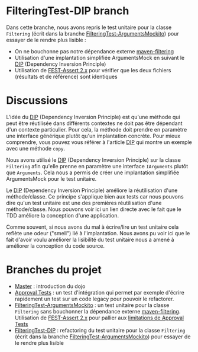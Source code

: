 FilteringTest-DIP branch
========================
Dans cette branche, nous avons repris le test unitaire pour la classe `Filtering` (écrit dans la branche [FilteringTest-ArgumentsMockito](https://github.com/sanlaville/Dojo69-Filtering/tree/FilteringTest-ArgumentsMockito "FilteringTest-ArgumentsMockito branch")) pour essayer de le rendre plus lisible :

- On ne bouchonne pas notre dépendance externe [maven-filtering](http://maven.apache.org/shared/maven-filtering/ "Maven Filtering Web Site")
-  Utilisation d'une implantation simplifiée ArgumentsMock en suivant le [DIP](http://www.objectmentor.com/resources/articles/dip.pdf "Dependency Inversion Principle article") (Dependency Inversion Principle)
- Utilisation de [FEST-Assert 2.x](https://github.com/alexruiz/fest-assert-2.x "Fest-Assert 2.x Github Repository") pour vérifier que les deux fichiers (résultats et de référence) sont identiques

# Discussions
L'idée du [DIP](http://www.objectmentor.com/resources/articles/dip.pdf "Dependency Inversion Principle article") (Dependency Inversion Principle) est qu'une méthode qui peut être réutilisée dans différents contextes ne doit pas être dépendant d'un contexte particulier. Pour cela, la méthode doit prendre en paramètre une interface générique plutôt qu'un implantation concrète. Pour mieux comprendre, vous pouvez vous référer à l'article [DIP](http://www.objectmentor.com/resources/articles/dip.pdf "Dependency Inversion Principle article") qui montre un exemple avec une méthode `copy`.

Nous avons utilisé le [DIP](http://www.objectmentor.com/resources/articles/dip.pdf "Dependency Inversion Principle article") (Dependency Inversion Principle) sur la classe `Filtering` afin qu'elle prenne en paramètre une interface `IArguments` plutôt que `Arguments`. Cela nous a permis de créer une implantation simplifiée ArgumentsMock pour le test unitaire.

Le [DIP](http://www.objectmentor.com/resources/articles/dip.pdf "Dependency Inversion Principle article") (Dependency Inversion Principle) améliore la réutilisation d'une méthode/classe. Ce principe s'applique bien aux tests car nous pouvons dire qu'un test unitaire est une des premières réutilisation d'une méthode/classe. Nous pouvons voir ici un lien directe avec le fait que le TDD améliore la conception d'une application.

Comme souvent, si nous avons du mal à écrire/lire un test unitaire cela reflète une odeur ("smell") lié à l'implantation. Nous avons pu voir ici que le fait d'avoir voulu améliorer la lisibilité du test unitaire nous a amené à améliorer la conception du code source.

# Branches du projet

- [Master](https://github.com/sanlaville/Dojo69-Filtering "master branch") : introduction du dojo 
- [Approval Tests](https://github.com/sanlaville/Dojo69-Filtering/tree/ApprovalTests "Approval Tests branch") : un test d'intégration qui permet par exemple d'écrire rapidement un test sur un code legacy pour pouvoir le refactorer.
- [FilteringTest-ArgumentsMockito](https://github.com/sanlaville/Dojo69-Filtering/tree/FilteringTest-ArgumentsMockito "FilteringTest-ArgumentsMockito branch") : un test unitaire pour la classe `Filtering` sans bouchonner la dépendance externe [maven-filtering](http://maven.apache.org/shared/maven-filtering/ "Maven Filtering Web Site"). Utilisation de [FEST-Assert 2.x](https://github.com/alexruiz/fest-assert-2.x "Fest-Assert 2.x Github Repository") pour pallier aux [limitations de Approval Tests](https://github.com/sanlaville/Dojo69-Filtering/tree/ApprovalTests "Limitations de Approval Tests")
- [FilteringTest-DIP](https://github.com/sanlaville/Dojo69-Filtering/tree/FilteringTest-DIP "FilteringTest-DIP branch") : refactoring du test unitaire pour la classe `Filtering` (écrit dans la branche [FilteringTest-ArgumentsMockito](https://github.com/sanlaville/Dojo69-Filtering/tree/FilteringTest-ArgumentsMockito "FilteringTest-ArgumentsMockito branch")) pour essayer de le rendre plus lisible

